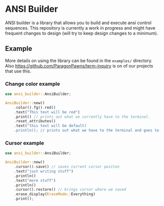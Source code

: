 # ANSI Builder
ANSI builder is a library that allows you to build and execute ansi control
sequences. This repository is currently a work in progress and might have
frequent changes to design (will try to keep design changes to a minimum).

## Example
More details on using the library can be found in the `examples/` directory.
Also https://github.com/ParagonPawns/term-inquiry is on of our projects that
use this.

### Change color example
```rust
use ansi_builder::AnsiBuilder;

AnsiBuilder::new()
    .color().fg().red()
    .text("This text will be red")
    .print() // prints out what we currently have to the terminal.
    .reset_attributes()
    .text("this text will be default)
    .println(); // prints out what we have to the terminal and goes to next line.
```

### Cursor example
```rust
use ansi_builder::AnsiBuilder;

AnsiBuilder::new()
    .cursor().save() // saves current cursor positon
    .text("just writing stuff")
    .println()
    .text("more stuff")
    .println()
    .cursor().restore() // brings cursor where we saved
    .erase_display(EraseMode::Everything)
    .print();
```
